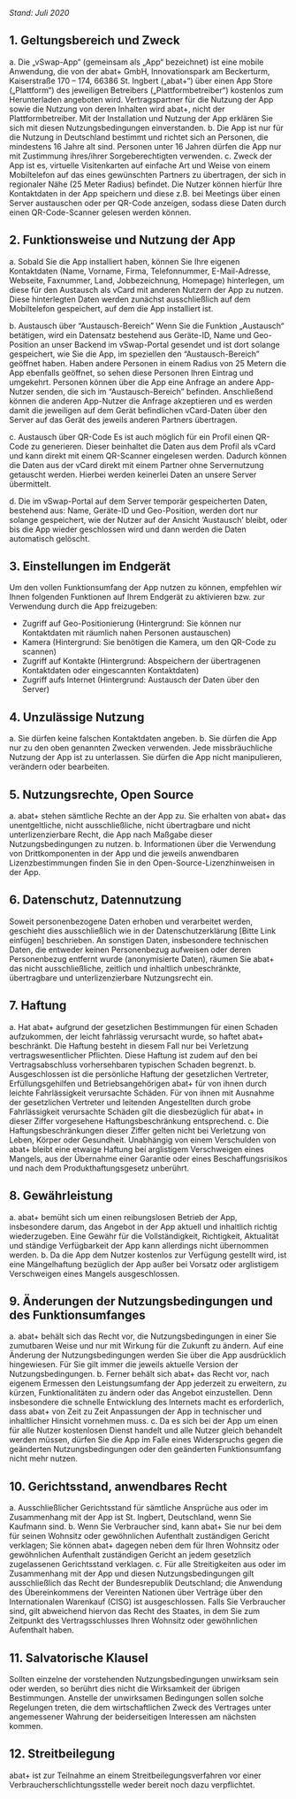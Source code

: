 *Stand: Juli 2020*

## 1. Geltungsbereich und Zweck
a. Die „vSwap-App“ (gemeinsam als „App“ bezeichnet) ist eine mobile Anwendung, die von der abat+ GmbH, Innovationspark am Beckerturm, Kaiserstraße 170 – 174, 66386 St. Ingbert („abat+“) über einen App Store („Plattform“) des jeweiligen Betreibers („Plattformbetreiber“) kostenlos zum Herunterladen angeboten wird. Vertragspartner für die Nutzung der App sowie die Nutzung von deren Inhalten wird abat+, nicht der Plattformbetreiber. Mit der Installation und Nutzung der App erklären Sie sich mit diesen Nutzungsbedingungen einverstanden.
b. Die App ist nur für die Nutzung in Deutschland bestimmt und richtet sich an Personen, die mindestens 16 Jahre alt sind. Personen unter 16 Jahren dürfen die App nur mit Zustimmung ihres/ihrer Sorgeberechtigten verwenden.
c. Zweck der App ist es, virtuelle Visitenkarten auf einfache Art und Weise von einem Mobiltelefon auf das eines gewünschten Partners zu übertragen, der sich in regionaler Nähe (25 Meter Radius) befindet. Die Nutzer können hierfür Ihre Kontaktdaten in der App speichern und diese z.B. bei Meetings über einen Server austauschen oder per QR-Code anzeigen, sodass diese Daten durch einen QR-Code-Scanner gelesen werden können.

## 2. Funktionsweise und Nutzung der App
a. Sobald Sie die App installiert haben, können Sie Ihre eigenen Kontaktdaten (Name, Vorname, Firma, Telefonnummer, E-Mail-Adresse, Webseite, Faxnummer, Land, Jobbezeichnung, Homepage) hinterlegen, um diese für den Austausch als vCard mit anderen Nutzern der App zu nutzen. Diese hinterlegten Daten werden zunächst ausschließlich auf dem Mobiltelefon gespeichert, auf dem die App installiert ist.

b. Austausch über “Austausch-Bereich”
Wenn Sie die Funktion „Austausch“ betätigen, wird ein Datensatz bestehend aus Geräte-ID, Name und Geo-Position an unser Backend im vSwap-Portal gesendet und ist dort solange gespeichert, wie Sie die App, im speziellen den “Austausch-Bereich” geöffnet haben. Haben andere Personen in einem Radius von 25 Metern die App ebenfalls geöffnet, so sehen diese Personen Ihren Eintrag und umgekehrt. 
Personen können über die App eine Anfrage an andere App-Nutzer senden, die sich im “Austausch-Bereich” befinden. Anschließend können die anderen App-Nutzer die Anfrage akzeptieren und es werden damit die jeweiligen auf dem Gerät befindlichen vCard-Daten über den Server auf das Gerät des jeweils anderen Partners übertragen. 

c. Austausch über QR-Code
Es ist auch möglich für ein Profil einen QR-Code zu generieren. Dieser beinhaltet die Daten aus dem Profil als vCard und kann direkt mit einem QR-Scanner eingelesen werden. Dadurch können die Daten aus der vCard direkt mit einem Partner ohne Servernutzung getauscht werden. Hierbei werden keinerlei Daten an unsere Server übermittelt.

d. Die im vSwap-Portal auf dem Server temporär gespeicherten Daten, bestehend aus: Name, Geräte-ID und Geo-Position, werden dort nur solange gespeichert, wie der Nutzer auf der Ansicht ‘Austausch’ bleibt, oder bis die App wieder geschlossen wird und dann werden die Daten automatisch gelöscht. 

## 3. Einstellungen im Endgerät
Um den vollen Funktionsumfang der App nutzen zu können, empfehlen wir Ihnen folgenden Funktionen auf Ihrem Endgerät zu aktivieren bzw. zur Verwendung durch die App freizugeben:
-	Zugriff auf Geo-Positionierung (Hintergrund: Sie können nur Kontaktdaten mit räumlich nahen Personen austauschen)
-	Kamera (Hintergrund: Sie benötigen die Kamera, um den QR-Code zu scannen)
-	Zugriff auf Kontakte (Hintergrund: Abspeichern der übertragenen Kontaktdaten oder eingescannten Kontaktdaten)
-	Zugriff aufs Internet (Hintergrund: Austausch der Daten über den Server)

## 4. Unzulässige Nutzung
a. Sie dürfen keine falschen Kontaktdaten angeben. 
b. Sie dürfen die App nur zu den oben genannten Zwecken verwenden. Jede missbräuchliche Nutzung der App ist zu unterlassen. Sie dürfen die App nicht manipulieren, verändern oder bearbeiten. 

## 5. Nutzungsrechte, Open Source
a. abat+ stehen sämtliche Rechte an der App zu. Sie erhalten von abat+ das unentgeltliche, nicht ausschließliche, nicht übertragbare und nicht unterlizenzierbare Recht, die App nach Maßgabe dieser Nutzungsbedingungen zu nutzen.
b. Informationen über die Verwendung von Drittkomponenten in der App und die jeweils anwendbaren Lizenzbestimmungen finden Sie in den Open-Source-Lizenzhinweisen in der App.

## 6. Datenschutz, Datennutzung
Soweit personenbezogene Daten erhoben und verarbeitet werden, geschieht dies ausschließlich wie in der Datenschutzerklärung [Bitte Link einfügen] beschrieben. An sonstigen Daten, insbesondere technischen Daten, die entweder keinen Personenbezug aufweisen oder deren Personenbezug entfernt wurde (anonymisierte Daten), räumen Sie abat+ das nicht ausschließliche, zeitlich und inhaltlich unbeschränkte, übertragbare und unterlizenzierbare Nutzungsrecht ein.

## 7. Haftung
a. Hat abat+ aufgrund der gesetzlichen Bestimmungen für einen Schaden aufzukommen, der leicht fahrlässig verursacht wurde, so haftet abat+ beschränkt. Die Haftung besteht in diesem Fall nur bei Verletzung vertragswesentlicher Pflichten. Diese Haftung ist zudem auf den bei Vertragsabschluss vorhersehbaren typischen Schaden begrenzt.
b. Ausgeschlossen ist die persönliche Haftung der gesetzlichen Vertreter, Erfüllungsgehilfen und Betriebsangehörigen abat+ für von ihnen durch leichte Fahrlässigkeit verursachte Schäden. Für von ihnen mit Ausnahme der gesetzlichen Vertreter und leitenden Angestellten durch grobe Fahrlässigkeit verursachte Schäden gilt die diesbezüglich für abat+ in dieser Ziffer vorgesehene Haftungsbeschränkung entsprechend.
c. Die Haftungsbeschränkungen dieser Ziffer gelten nicht bei Verletzung von Leben, Körper oder Gesundheit. Unabhängig von einem Verschulden von abat+ bleibt eine etwaige Haftung bei arglistigem Verschweigen eines Mangels, aus der Übernahme einer Garantie oder eines Beschaffungsrisikos und nach dem Produkthaftungsgesetz unberührt.

## 8. Gewährleistung
a. abat+ bemüht sich um einen reibungslosen Betrieb der App, insbesondere darum, das Angebot in der App aktuell und inhaltlich richtig wiederzugeben. Eine Gewähr für die Vollständigkeit, Richtigkeit, Aktualität und ständige Verfügbarkeit der App kann allerdings nicht übernommen werden.
b. Da die App dem Nutzer kostenlos zur Verfügung gestellt wird, ist eine Mängelhaftung bezüglich der App außer bei Vorsatz oder arglistigem Verschweigen eines Mangels ausgeschlossen.

## 9. Änderungen der Nutzungsbedingungen und des Funktionsumfanges
a. abat+ behält sich das Recht vor, die Nutzungsbedingungen in einer Sie zumutbaren Weise und nur mit Wirkung für die Zukunft zu ändern. Auf eine Änderung der Nutzungsbedingungen werden Sie über die App ausdrücklich hingewiesen. Für Sie gilt immer die jeweils aktuelle Version der Nutzungsbedingungen. 
b. Ferner behält sich abat+ das Recht vor, nach eigenem Ermessen den Leistungsumfang der App jederzeit zu erweitern, zu kürzen, Funktionalitäten zu ändern oder das Angebot einzustellen. Denn insbesondere die schnelle Entwicklung des Internets macht es erforderlich, dass abat+ von Zeit zu Zeit Anpassungen der App in technischer und inhaltlicher Hinsicht vornehmen muss.
c. Da es sich bei der App um einen für alle Nutzer kostenlosen Dienst handelt und alle Nutzer gleich behandelt werden müssen, dürfen Sie die App im Falle eines Widerspruchs gegen die geänderten Nutzungsbedingungen oder den geänderten Funktionsumfang nicht mehr nutzen.

## 10. Gerichtsstand, anwendbares Recht
a. Ausschließlicher Gerichtsstand für sämtliche Ansprüche aus oder im Zusammenhang mit der App ist St. Ingbert, Deutschland, wenn Sie Kaufmann sind.
b. Wenn Sie Verbraucher sind, kann abat+ Sie nur bei dem für seinen Wohnsitz oder gewöhnlichen Aufenthalt zuständigen Gericht verklagen; Sie können abat+ dagegen neben dem für Ihren Wohnsitz oder gewöhnlichen Aufenthalt zuständigen Gericht an jedem gesetzlich zugelassenen Gerichtsstand verklagen.
c. Für alle Streitigkeiten aus oder im Zusammenhang mit der App und diesen Nutzungsbedingungen gilt ausschließlich das Recht der Bundesrepublik Deutschland; die Anwendung des Übereinkommens der Vereinten Nationen über Verträge über den Internationalen Warenkauf (CISG) ist ausgeschlossen. Falls Sie Verbraucher sind, gilt abweichend hiervon das Recht des Staates, in dem Sie zum Zeitpunkt des Vertragsschlusses Ihren Wohnsitz oder gewöhnlichen Aufenthalt haben.

## 11. Salvatorische Klausel
Sollten einzelne der vorstehenden Nutzungsbedingungen unwirksam sein oder werden, so berührt dies nicht die Wirksamkeit der übrigen Bestimmungen. Anstelle der unwirksamen Bedingungen sollen solche Regelungen treten, die dem wirtschaftlichen Zweck des Vertrages unter angemessener Wahrung der beiderseitigen Interessen am nächsten kommen.

## 12. Streitbeilegung
abat+ ist zur Teilnahme an einem Streitbeilegungsverfahren vor einer Verbraucherschlichtungsstelle weder bereit noch dazu verpflichtet.
